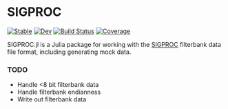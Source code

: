 # SIGPROC

[![Stable](https://img.shields.io/badge/docs-stable-blue.svg)](https://kiranshila.github.io/SIGPROC.jl/stable)
[![Dev](https://img.shields.io/badge/docs-dev-blue.svg)](https://kiranshila.github.io/SIGPROC.jl/dev)
[![Build Status](https://github.com/kiranshila/SIGPROC.jl/actions/workflows/CI.yml/badge.svg?branch=main)](https://github.com/kiranshila/SIGPROC.jl/actions/workflows/CI.yml?query=branch%3Amain)
[![Coverage](https://codecov.io/gh/kiranshila/SIGPROC.jl/branch/main/graph/badge.svg)](https://codecov.io/gh/kiranshila/SIGPROC.jl)

SIGPROC.jl is a Julia package for working with the [SIGPROC](https://sigproc.sourceforge.net/) filterbank data file format, including generating mock data.

### TODO

- Handle <8 bit filterbank data
- Handle filterbank endianness
- Write out filterbank data
